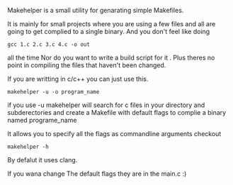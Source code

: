 Makehelper is a small utility for genarating
simple Makefiles.

It is mainly for small projects where you are
using a few files and all are going to get
complied to a single binary.  And you don't feel
like doing 

    gcc 1.c 2.c 3.c 4.c -o out

all the time Nor do you want to write a build
script for it .  Plus theres no point in compiling
the files that haven't been changed.

If you are writting in c/c++ you can just use
this. 

    makehelper -u -o program_name

if you use -u makehelper will search for c files
in your directory and subderectories and create a
Makefile with default flags to complie a binary
named programe_name

It allows you to specify all the flags as
commandline arguments checkout    

    makehelper -h

By defalut it uses clang.

If you wana change The default flags they are in
the main.c :)
